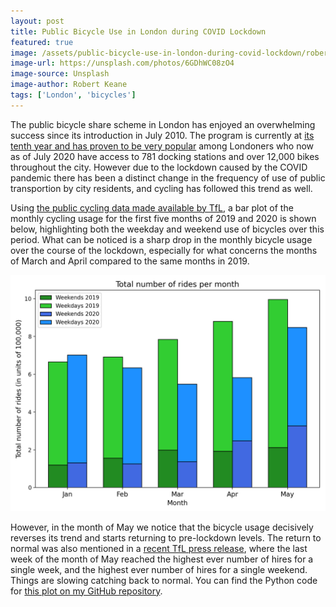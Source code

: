 ```yaml
---
layout: post
title: Public Bicycle Use in London during COVID Lockdown
featured: true
image: /assets/public-bicycle-use-in-london-during-covid-lockdown/robert-keane-6GDhWC08zO4-unsplash.jpg
image-url: https://unsplash.com/photos/6GDhWC08zO4
image-source: Unsplash
image-author: Robert Keane
tags: ['London', 'bicycles']
---
```


The public bicycle share scheme in London has enjoyed an overwhelming success since its introduction in July 2010. The program is currently at [its tenth year and has proven to be very popular](https://tfl.gov.uk/info-for/media/press-releases/2020/july/tfl-celebrates-10-years-of-cycle-hire-with-a-record-breaking-summer-for-santander-cycles) among Londoners who now as of July 2020 have access to 781 docking stations and over 12,000 bikes throughout the city. However due to the lockdown caused by the COVID pandemic there has been a distinct change in the frequency of use of public transportion by city residents, and cycling has followed this trend as well.

Using [the public cycling data made available by TfL](https://cycling.data.tfl.gov.uk/), a bar plot of the monthly cycling usage for the first five months of 2019 and 2020 is shown below, highlighting both the weekday and weekend use of bicycles over this period. What can be noticed is a sharp drop in the monthly bicycle usage over the course of the lockdown, especially for what concerns the months of March and April compared to the same months in 2019.

![Total number of rides per month](/assets/public-bicycle-use-in-london-during-covid-lockdown/tot_rides_by_month_2019_2020.png "Total number of rides per month")

However, in the month of May we notice that the bicycle usage decisively reverses its trend and starts returning to pre-lockdown levels. The return to normal was also mentioned in a [recent TfL press release](https://tfl.gov.uk/info-for/media/press-releases/2020/june/tfl-to-expand-santander-cycles-scheme-to-keep-up-with-demand), where the last week of the month of May reached the highest ever number of hires for a single week, and the highest ever number of hires for a single weekend. Things are slowing catching back to normal. You can find the Python code for [this plot on my GitHub repository](https://github.com/capac/santander-bicycle-analysis/blob/master/exploratory_data_analysis/rides_by_month_2019-2020.py).
